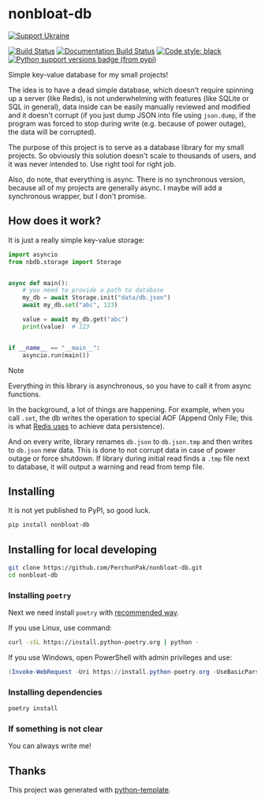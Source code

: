 # nonbloat-db

[![Support Ukraine](https://badgen.net/badge/support/UKRAINE/?color=0057B8&labelColor=FFD700)](https://www.gov.uk/government/news/ukraine-what-you-can-do-to-help)

[![Build Status](https://github.com/PerchunPak/nonbloat-db/actions/workflows/test.yml/badge.svg?branch=main)](https://github.com/PerchunPak/nonbloat-db/actions?query=workflow%3Atest)
[![Documentation Build Status](https://readthedocs.org/projects/nonbloat-db/badge/?version=latest)](https://nonbloat-db.readthedocs.io/)
[![Code style: black](https://img.shields.io/badge/code%20style-black-000000.svg)](https://github.com/psf/black)
[![Python support versions badge (from pypi)](https://img.shields.io/pypi/pyversions/nonbloat-db)](https://www.python.org/downloads/)

Simple key-value database for my small projects!

The idea is to have a dead simple database, which doesn't require spinning up a
server (like Redis), is not underwhelming with features (like SQLite or SQL in
general), data inside can be easily manually reviewed and modified and it
doesn't corrupt (if you just dump JSON into file using `json.dump`, if the
program was forced to stop during write (e.g. because of power outage),
the data will be corrupted).

The purpose of this project is to serve as a database library for my small projects.
So obviously this solution doesn't scale to thousands of users, and it was
never intended to. Use right tool for right job.

Also, do note, that everything is async. There is no synchronous version,
because all of my projects are generally async. I maybe will add a synchronous
wrapper, but I don't promise.

## How does it work?

It is just a really simple key-value storage:

```python
import asyncio
from nbdb.storage import Storage


async def main():
    # you need to provide a path to database
    my_db = await Storage.init("data/db.json")
    await my_db.set("abc", 123)

    value = await my_db.get("abc")
    print(value)  # 123


if __name__ == "__main__":
    asyncio.run(main())
```

> [!NOTE]
> Everything in this library is asynchronous, so you have to call it
> from async functions.

In the background, a lot of things are happening. For example, when you call
`.set`, the db writes the operation to special AOF (Append Only File; this is
what [Redis uses](https://redis.io/docs/latest/operate/oss_and_stack/management/persistence/)
to achieve data persistence).

And on every write, library renames `db.json` to `db.json.tmp` and then writes
to `db.json` new data. This is done to not corrupt data in case of power outage
or force shutdown. If library during initial read finds a `.tmp` file next to
database, it will output a warning and read from temp file.

## Installing

It is not yet published to PyPI, so good luck.

```bash
pip install nonbloat-db
```

## Installing for local developing

```bash
git clone https://github.com/PerchunPak/nonbloat-db.git
cd nonbloat-db
```

### Installing `poetry`

Next we need install `poetry` with [recommended way](https://python-poetry.org/docs/master/#installation).

If you use Linux, use command:

```bash
curl -sSL https://install.python-poetry.org | python -
```

If you use Windows, open PowerShell with admin privileges and use:

```powershell
(Invoke-WebRequest -Uri https://install.python-poetry.org -UseBasicParsing).Content | python -
```

### Installing dependencies

```bash
poetry install
```

### If something is not clear

You can always write me!

## Thanks

This project was generated with [python-template](https://github.com/PerchunPak/python-template).
